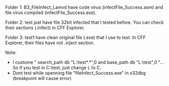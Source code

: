 Folder 1: B3_FileInfect_Lamvd have code virus (infectFile_Success.asm) and file virus compiled (infectFile_Success.exe). 

Folder 2: test just have file 32bit infected that I tested before. You can check their sections (.infect) in CFF Explorer. 

Folder 3: test1 have clean original file (.exe) that I use to test. In CFF Explorer, their files have not .inject section.

Note:

- I custome " search_path     db "L:\test\*.*",0  and base_path       db "L:\test\",0 "... So if you test in C:\test, just change L to C.
- Dont test while openning file "fileInfect_Success.exe" in x32dbg (breakpoint will cause error)
